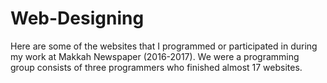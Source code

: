 # Web-Designing
Here are some of the websites that I programmed or participated in during my work at Makkah Newspaper (2016-2017). We were a programming group consists of three programmers who finished almost 17 websites.

